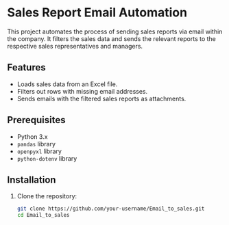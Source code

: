 # Sales Report Email Automation

This project automates the process of sending sales reports via email within the company. It filters the sales data and sends the relevant reports to the respective sales representatives and managers.

## Features

- Loads sales data from an Excel file.
- Filters out rows with missing email addresses.
- Sends emails with the filtered sales reports as attachments.

## Prerequisites

- Python 3.x
- `pandas` library
- `openpyxl` library
- `python-dotenv` library

## Installation

1. Clone the repository:
   ```sh
   git clone https://github.com/your-username/Email_to_sales.git
   cd Email_to_sales
